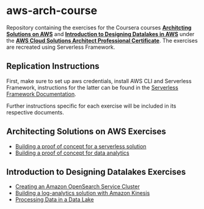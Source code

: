 # aws-arch-course

Repository containing the exercises for the Coursera courses [**Architcting Solutions on AWS**](https://www.coursera.org/learn/architecting-solutions-on-aws) and [**Introduction to Designing Datalakes in AWS**](https://www.coursera.org/learn/introduction-to-designing-data-lakes-in-aws) under the [**AWS Cloud Solutions Architect Professional Certificate**](https://www.coursera.org/professional-certificates/aws-cloud-solutions-architect). The exercises are recreated using Serverless Framework.

## Replication Instructions

First, make sure to set up aws credentials, install AWS CLI and Serverless Framework, instructions for the latter can be found in the [Serverless Framework Documentation](https://www.serverless.com/framework/docs/getting-started).

Further instructions specific for each exercise will be included in its respective documents.

## Architecting Solutions on AWS Exercises
- [Building a proof of concept for a serverless solution](architecting-course/w1-backend/README.md)
- [Building a proof of concept for data analytics](architecting-course/w2-analytics/README.md)

## Introduction to Designing Datalakes Exercises
- [Creating an Amazon OpenSearch Service Cluster](datalakes-course/w2-opensearch-cluster/README.md)
- [Building a log-analytics solution with Amazon Kinesis](datalakes-course/w3-kinesis/README.md)
- [Processing Data in a Data Lake](datalakes-course/w4-processing/README.md)